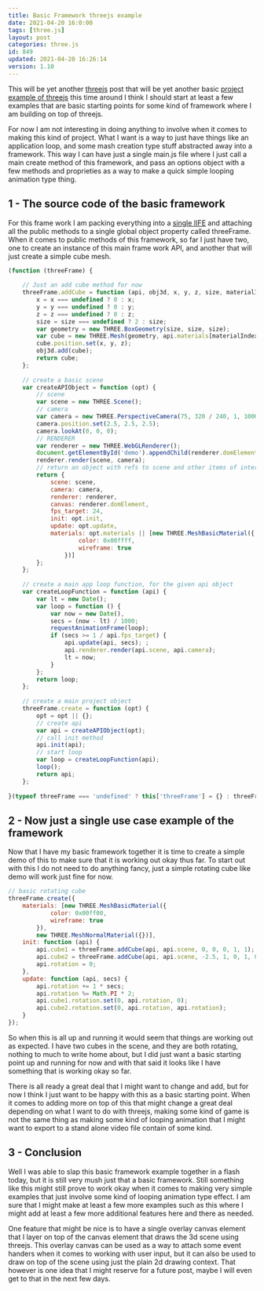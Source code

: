 ```yaml
---
title: Basic Framework threejs example
date: 2021-04-20 16:0:00
tags: [three.js]
layout: post
categories: three.js
id: 849
updated: 2021-04-20 16:26:14
version: 1.10
---
```


This will be yet another [threejs](https://threejs.org/) post that will be yet another basic [project example of threejs](/2021/02/19/threejs-examples/) this time around I think I should start at least a few examples that are basic starting points for some kind of framework where I am building on top of threejs.

For now I am not interesting in doing anything to involve when it comes to making this kind of project. What I want is a way to just have things like an application loop, and some mash creation type stuff abstracted away into a framework. This way I can have just a single main.js file where I just call a main create method of this framework, and pass an options object with a few methods and proprieties as a way to make a quick simple looping animation type thing.

<!-- more -->


## 1 - The source code of the basic framework

For this frame work I am packing everything into a [single IIFE](/2020/02/04/js-iife/) and attaching all the public methods to a single global object property called threeFrame. When it comes to public methods of this framework, so far I just have two, one to create an instance of this main frame work API, and another that will just create a simple cube mesh.

```js
(function (threeFrame) {
 
    // Just an add cube method for now
    threeFrame.addCube = function (api, obj3d, x, y, z, size, materialIndex) {
        x = x === undefined ? 0 : x;
        y = y === undefined ? 0 : y;
        z = z === undefined ? 0 : z;
        size = size === undefined ? 2 : size;
        var geometry = new THREE.BoxGeometry(size, size, size);
        var cube = new THREE.Mesh(geometry, api.materials[materialIndex || 0]);
        cube.position.set(x, y, z);
        obj3d.add(cube);
        return cube;
    };
 
    // create a basic scene
    var createAPIObject = function (opt) {
        // scene
        var scene = new THREE.Scene();
        // camera
        var camera = new THREE.PerspectiveCamera(75, 320 / 240, 1, 1000);
        camera.position.set(2.5, 2.5, 2.5);
        camera.lookAt(0, 0, 0);
        // RENDERER
        var renderer = new THREE.WebGLRenderer();
        document.getElementById('demo').appendChild(renderer.domElement);
        renderer.render(scene, camera);
        // return an object with refs to scene and other items of interest
        return {
            scene: scene,
            camera: camera,
            renderer: renderer,
            canvas: renderer.domElement,
            fps_target: 24,
            init: opt.init,
            update: opt.update,
            materials: opt.materials || [new THREE.MeshBasicMaterial({
                    color: 0x00ffff,
                    wireframe: true
                })]
        };
    };
 
    // create a main app loop function, for the given api object
    var createLoopFunction = function (api) {
        var lt = new Date();
        var loop = function () {
            var now = new Date(),
            secs = (now - lt) / 1000;
            requestAnimationFrame(loop);
            if (secs >= 1 / api.fps_target) {
                api.update(api, secs); ;
                api.renderer.render(api.scene, api.camera);
                lt = now;
            }
        };
        return loop;
    };
 
    // create a main project object
    threeFrame.create = function (opt) {
        opt = opt || {};
        // create api
        var api = createAPIObject(opt);
        // call init method
        api.init(api);
        // start loop
        var loop = createLoopFunction(api);
        loop();
        return api;
    };
 
}(typeof threeFrame === 'undefined' ? this['threeFrame'] = {} : threeFrame));
```

## 2 - Now just a single use case example of the framework

Now that I have my basic framework together it is time to create a simple demo of this to make sure that it is working out okay thus far. To start out with this I do not need to do anything fancy, just a simple rotating cube like demo will work just fine for now.

```js
// basic rotating cube
threeFrame.create({
    materials: [new THREE.MeshBasicMaterial({
            color: 0x00ff00,
            wireframe: true
        }),
        new THREE.MeshNormalMaterial({})],
    init: function (api) {
        api.cube1 = threeFrame.addCube(api, api.scene, 0, 0, 0, 1, 1);
        api.cube2 = threeFrame.addCube(api, api.scene, -2.5, 1, 0, 1, 0);
        api.rotation = 0;
    },
    update: function (api, secs) {
        api.rotation += 1 * secs;
        api.rotation %= Math.PI * 2;
        api.cube1.rotation.set(0, api.rotation, 0);
        api.cube2.rotation.set(0, api.rotation, api.rotation);
    }
});
```

So when this is all up and running it would seem that things are working out as expected. I have two cubes in the scene, and they are both rotating, nothing to much to write home about, but I did just want a basic starting point up and running for now and with that said it looks like I have something that is working okay so far.

There is all ready a great deal that I might want to change and add, but for now I think I just want to be happy with this as a basic starting point. When it comes to adding more on top of this that might change a great deal depending on what I want to do with threejs, making some kind of game is not the same thing as making some kind of looping animation that I might want to export to a stand alone video file contain of some kind.

## 3 - Conclusion

Well I was able to slap this basic framework example together in a flash today, but it is still very mush just that a basic framework. Still something like this might still prove to work okay when it comes to making very simple examples that just involve some kind of looping animation type effect. I am sure that I might make at least a few more examples such as this where I might add at least a few more additional features here and there as needed.

One feature that might be nice is to have a single overlay canvas element that I layer on top of the canvas element that draws the 3d scene using threejs. This overlay canvas can be used as a way to attach some event handers when it comes to working with user input, but it can also be used to draw on top of the scene using just the plain 2d drawing context. That however is one idea that I might reserve for a future post, maybe I will even get to that in the next few days.